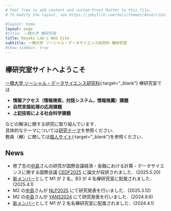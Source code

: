 ```yaml
---
# Feel free to add content and custom Front Matter to this file.
# To modify the layout, see https://jekyllrb.com/docs/themes/#overriding-theme-defaults

#layout: home
layout: page
#title: 一橋大学 欅研究室
title: Keyaki Lab's Web Site
subtitle: 一橋大学 ソーシャル・データサイエンス研究科 欅研究室
#show_sidebar: true
---
```

<!--<span style="font-size: 200%">-->
## 欅研究室サイトへようこそ
[一橋大学 ソーシャル・データサイエンス研究科](https://www.sds.hit-u.ac.jp/){:target="_blank"}
欅研究室では

- __情報アクセス（情報検索，対話システム，情報推薦）課題__
- __自然言語処理の応用課題__  
- __上記技術による社会科学課題__

などの解決に関する研究に取り組んでいます．<br />
具体的なテーマについては[研究テーマ](/keyaki-lab/research-topic)を参照ください．<br />
教員（欅）に関しては[個人サイト](https://www.keyakkie.com/%E7%95%A5%E6%AD%B4%E6%B4%BB%E5%8B%95){:target="_blank"}を参照ください．

## News
- 修了生の[中島](/keyaki-lab/member/#member-ay2023-nakajima)さんの研究が国際会議経済・金融における計算・データサイエンスに関する国際会議 <a href="https://iaiai.org/conference/aai2025/conferences/cdef-2025/" target="_blank" rel="noopener noreferrer">CEDF2025</a> に論文が採択されました．(2025.5.20)
- [新メンバー](/keyaki-lab/member)として M1 が 2 名，B3 が 4 名欅研究室に配属されました．(2025.4.1)
- M2 の[中島](/keyaki-lab/member/#member-ay2023-nakajima)さんが <a href="https://www.anlp.jp/nlp2025/" target="_blank" rel="noopener noreferrer">NLP2025</a> にて研究発表を行いました．(2025.3.12)
- M2 の[中島](/keyaki-lab/member/#member-ay2023-nakajima)さんが <a href="https://yans.anlp.jp/entry/yans2024program" target="_blank" rel="noopener noreferrer">YANS2024</a> にて研究発表を行いました．(2024.9.6)
- [新メンバー](/keyaki-lab/member)として M1 が 2 名名欅研究室に配属されました．(2024.4.1)
<!--</span>-->

